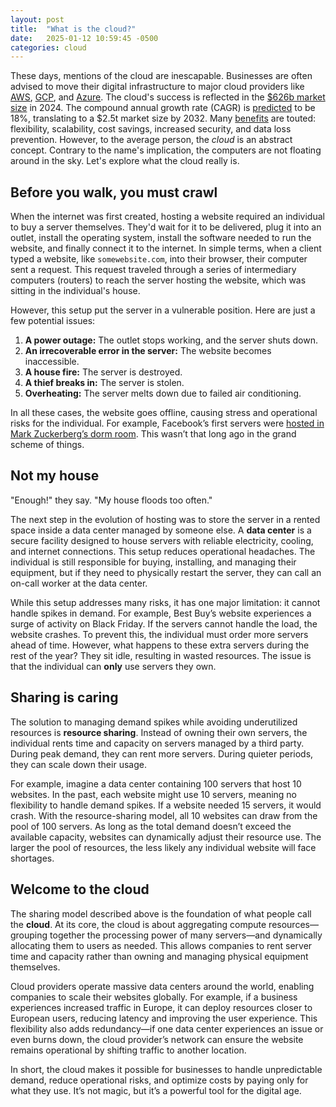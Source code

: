```yaml
---
layout: post
title:  "What is the cloud?"
date:   2025-01-12 10:59:45 -0500
categories: cloud 
---
```


These days, mentions of the cloud are inescapable. Businesses are often advised to move their digital infrastructure to major cloud providers like [AWS](https://aws.amazon.com/), [GCP](https://cloud.google.com/), and [Azure](https://azure.microsoft.com/). The cloud's success is reflected in the [$626b market size](https://www.gartner.com/en/newsroom/press-releases/2024-05-20-gartner-forecasts-worldwide-public-cloud-end-user-spending-to-surpass-675-billion-in-2024) in 2024. The compound annual growth rate (CAGR) is [predicted](https://finance.yahoo.com/news/cloud-computing-market-worth-usd-130600292.html) to be 18%, translating to a $2.5t market size by 2032. Many [benefits](https://docs.aws.amazon.com/whitepapers/latest/aws-overview/six-advantages-of-cloud-computing.html) are touted: flexibility, scalability, cost savings, increased security, and data loss prevention. However, to the average person, the *cloud* is an abstract concept. Contrary to the name's implication, the computers are not floating around in the sky. Let's explore what the cloud really is.

## Before you walk, you must crawl

When the internet was first created, hosting a website required an individual to buy a server themselves. They'd wait for it to be delivered, plug it into an outlet, install the operating system, install the software needed to run the website, and finally connect it to the internet. In simple terms, when a client typed a website, like `somewebsite.com`, into their browser, their computer sent a request. This request traveled through a series of intermediary computers (routers) to reach the server hosting the website, which was sitting in the individual's house.

However, this setup put the server in a vulnerable position. Here are just a few potential issues:

1. **A power outage:** The outlet stops working, and the server shuts down.
2. **An irrecoverable error in the server:** The website becomes inaccessible.
3. **A house fire:** The server is destroyed.
4. **A thief breaks in:** The server is stolen.
5. **Overheating:** The server melts down due to failed air conditioning.

In all these cases, the website goes offline, causing stress and operational risks for the individual. For example, Facebook’s first servers were [hosted in Mark Zuckerberg’s dorm room](https://www.datacenterknowledge.com/hyperscalers/the-facebook-data-center-faq). This wasn’t that long ago in the grand scheme of things.

## Not my house

"Enough!" they say. "My house floods too often."

The next step in the evolution of hosting was to store the server in a rented space inside a data center managed by someone else. A **data center** is a secure facility designed to house servers with reliable electricity, cooling, and internet connections. This setup reduces operational headaches. The individual is still responsible for buying, installing, and managing their equipment, but if they need to physically restart the server, they can call an on-call worker at the data center.

While this setup addresses many risks, it has one major limitation: it cannot handle spikes in demand. For example, Best Buy’s website experiences a surge of activity on Black Friday. If the servers cannot handle the load, the website crashes. To prevent this, the individual must order more servers ahead of time. However, what happens to these extra servers during the rest of the year? They sit idle, resulting in wasted resources. The issue is that the individual can **only** use servers they own.

## Sharing is caring

The solution to managing demand spikes while avoiding underutilized resources is **resource sharing**. Instead of owning their own servers, the individual rents time and capacity on servers managed by a third party. During peak demand, they can rent more servers. During quieter periods, they can scale down their usage.

For example, imagine a data center containing 100 servers that host 10 websites. In the past, each website might use 10 servers, meaning no flexibility to handle demand spikes. If a website needed 15 servers, it would crash. With the resource-sharing model, all 10 websites can draw from the pool of 100 servers. As long as the total demand doesn’t exceed the available capacity, websites can dynamically adjust their resource use. The larger the pool of resources, the less likely any individual website will face shortages.

## Welcome to the cloud

The sharing model described above is the foundation of what people call the **cloud**. At its core, the cloud is about aggregating compute resources—grouping together the processing power of many servers—and dynamically allocating them to users as needed. This allows companies to rent server time and capacity rather than owning and managing physical equipment themselves.

Cloud providers operate massive data centers around the world, enabling companies to scale their websites globally. For example, if a business experiences increased traffic in Europe, it can deploy resources closer to European users, reducing latency and improving the user experience. This flexibility also adds redundancy—if one data center experiences an issue or even burns down, the cloud provider’s network can ensure the website remains operational by shifting traffic to another location.

In short, the cloud makes it possible for businesses to handle unpredictable demand, reduce operational risks, and optimize costs by paying only for what they use. It’s not magic, but it’s a powerful tool for the digital age.

